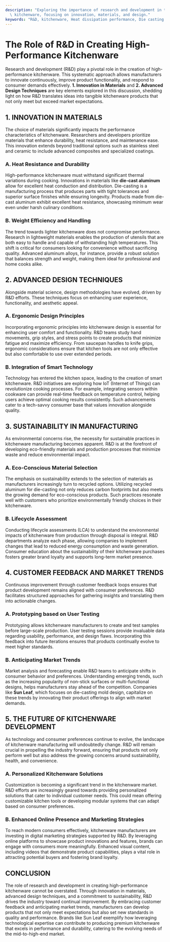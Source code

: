```yaml
---
description: "Exploring the importance of research and development in the manufacturing of high-performance\
  \ kitchenware, focusing on innovation, materials, and design."
keywords: "R&D, kitchenware, Heat dissipation performance, Die casting process"
---
```

# The Role of R&D in Creating High-Performance Kitchenware

Research and development (R&D) play a pivotal role in the creation of high-performance kitchenware. This systematic approach allows manufacturers to innovate continuously, improve product functionality, and respond to consumer demands effectively. **1. Innovation in Materials** and **2. Advanced Design Techniques** are key elements explored in this discussion, shedding light on how R&D translates ideas into tangible kitchenware products that not only meet but exceed market expectations.

## 1. INNOVATION IN MATERIALS

The choice of materials significantly impacts the performance characteristics of kitchenware. Researchers and developers prioritize materials that enhance durability, heat resistance, and maintenance ease. This innovation extends beyond traditional options such as stainless steel and ceramic to include advanced composites and specialized coatings.

### A. Heat Resistance and Durability

High-performance kitchenware must withstand significant thermal variations during cooking. Innovations in materials like **die-cast aluminum** allow for excellent heat conduction and distribution. Die-casting is a manufacturing process that produces parts with tight tolerances and superior surface finishes while ensuring longevity. Products made from die-cast aluminum exhibit excellent heat resistance, showcasing minimum wear even under harsh culinary conditions.

### B. Weight Efficiency and Handling

The trend towards lighter kitchenware does not compromise performance. Research in lightweight materials enables the production of utensils that are both easy to handle and capable of withstanding high temperatures. This shift is critical for consumers looking for convenience without sacrificing quality. Advanced aluminum alloys, for instance, provide a robust solution that balances strength and weight, making them ideal for professional and home cooks alike.

## 2. ADVANCED DESIGN TECHNIQUES

Alongside material science, design methodologies have evolved, driven by R&D efforts. These techniques focus on enhancing user experience, functionality, and aesthetic appeal.

### A. Ergonomic Design Principles

Incorporating ergonomic principles into kitchenware design is essential for enhancing user comfort and functionality. R&D teams study hand movements, grip styles, and stress points to create products that minimize fatigue and maximize efficiency. From saucepan handles to knife grips, ergonomic considerations ensure that kitchen tools are not only effective but also comfortable to use over extended periods.

### B. Integration of Smart Technology

Technology has entered the kitchen space, leading to the creation of smart kitchenware. R&D initiatives are exploring how IoT (Internet of Things) can revolutionize cooking processes. For example, integrating sensors within cookware can provide real-time feedback on temperature control, helping users achieve optimal cooking results consistently. Such advancements cater to a tech-savvy consumer base that values innovation alongside quality.

## 3. SUSTAINABILITY IN MANUFACTURING

As environmental concerns rise, the necessity for sustainable practices in kitchenware manufacturing becomes apparent. R&D is at the forefront of developing eco-friendly materials and production processes that minimize waste and reduce environmental impact.

### A. Eco-Conscious Material Selection

The emphasis on sustainability extends to the selection of materials as manufacturers increasingly turn to recycled options. Utilizing recycled aluminum for die-casting not only reduces carbon footprints but also meets the growing demand for eco-conscious products. Such practices resonate well with customers who prioritize environmentally friendly choices in their kitchenware.

### B. Lifecycle Assessment

Conducting lifecycle assessments (LCA) to understand the environmental impacts of kitchenware from production through disposal is integral. R&D departments analyze each phase, allowing companies to implement changes that lead to reduced energy consumption and waste generation. Consumer education about the sustainability of their kitchenware purchases fosters greater brand loyalty and supports long-term market presence.

## 4. CUSTOMER FEEDBACK AND MARKET TRENDS

Continuous improvement through customer feedback loops ensures that product development remains aligned with consumer preferences. R&D facilitates structured approaches for gathering insights and translating them into actionable changes.

### A. Prototyping based on User Testing

Prototyping allows kitchenware manufacturers to create and test samples before large-scale production. User testing sessions provide invaluable data regarding usability, performance, and design flaws. Incorporating this feedback into future iterations ensures that products continually evolve to meet higher standards.

### B. Anticipating Market Trends

Market analysis and forecasting enable R&D teams to anticipate shifts in consumer behavior and preferences. Understanding emerging trends, such as the increasing popularity of non-stick surfaces or multi-functional designs, helps manufacturers stay ahead of the competition. Companies like **Sun Leaf**, which focuses on die-casting mold design, capitalize on these trends by innovating their product offerings to align with market demands.

## 5. THE FUTURE OF KITCHENWARE DEVELOPMENT

As technology and consumer preferences continue to evolve, the landscape of kitchenware manufacturing will undoubtedly change. R&D will remain crucial in propelling the industry forward, ensuring that products not only perform well but also address the growing concerns around sustainability, health, and convenience.

### A. Personalized Kitchenware Solutions

Customization is becoming a significant trend in the kitchenware market. R&D efforts are increasingly geared towards providing personalized solutions that cater to individual customer needs. This could mean offering customizable kitchen tools or developing modular systems that can adapt based on consumer preferences.

### B. Enhanced Online Presence and Marketing Strategies

To reach modern consumers effectively, kitchenware manufacturers are investing in digital marketing strategies supported by R&D. By leveraging online platforms to showcase product innovations and features, brands can engage with consumers more meaningfully. Enhanced visual content, including videos that demonstrate product capabilities, plays a vital role in attracting potential buyers and fostering brand loyalty.

## CONCLUSION

The role of research and development in creating high-performance kitchenware cannot be overstated. Through innovation in materials, advanced design techniques, and a commitment to sustainability, R&D drives the industry toward continual improvement. By embracing customer feedback and anticipating market trends, manufacturers can develop products that not only meet expectations but also set new standards in quality and performance. Brands like Sun Leaf exemplify how leveraging technological expertise can contribute to producing premium kitchenware that excels in performance and durability, catering to the evolving needs of the mid-to-high-end market.
